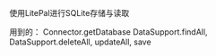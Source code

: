 使用LitePal进行SQLite存储与读取

用到的：
Connector.getDatabase
DataSupport.findAll,
DataSupport.deleteAll,
updateAll,
save
